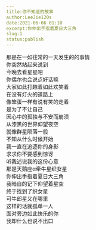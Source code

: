 ```yaml
---
title:你不知道的故事
author:LeeJie120s
date:2021-06-06 01:10
excerpt:你伸出手指着夏日大三角
slug:1
status:publish
---
```


那是在一如往常的一天发生的的事情<br>
你突然站起来说到<br>
今晚去看星星吧<br>
你偶尔也会说点好话嘛<br>
大家如此打趣着如此欢笑着<br>
在没有灯火的道路上<br>
像笨蛋一样有说有笑的走着<br>
是为了不让自己<br>
因心中的孤独与不安而崩溃<br>
从漆黑的世界仰望夜空<br>
就像群星陨落一般<br>
不知从什么时候开始<br>
我一直在追逐你的身影<br>
求求你不要感到惊讶<br>
听我述说我的这份心意<br>
那是天鹅座α牵牛星织女星<br>
你伸出手指着夏日大三角<br>
我暗自的记下仰望着星空<br>
终于找到了织女星<br>
可牛郎星又在哪里<br>
这样的话就孤单一人<br>
面对旁边如此快乐的你<br>
我却什么也说不出口<br>
